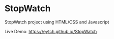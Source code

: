# StopWatch
StopWatch project using HTML/CSS and Javascript

Live Demo: https://eytch.github.io/StopWatch
